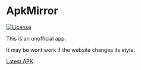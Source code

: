 # ApkMirror

[![License](https://img.shields.io/badge/License-MIT-EBA33C.svg)](MIT_LICENSE)

This is an unofficial app.

<!-- <img src="https://raw.githubusercontent.com/DerTyp7214/ApkMirror/master/app/src/main/res/mipmap-xxxhdpi/ic_launcher.png" width="85" height="85"> -->

It may be wont work if the website changes its style.

[Latest APK](./app/release/app-release.apk?raw=true)
